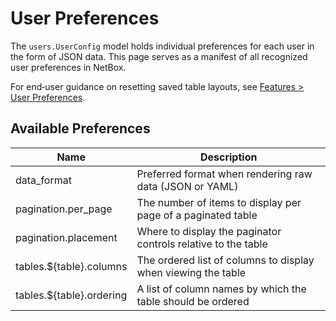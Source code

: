 # User Preferences

The `users.UserConfig` model holds individual preferences for each user in the form of JSON data. This page serves as a manifest of all recognized user preferences in NetBox.

For end‑user guidance on resetting saved table layouts, see [Features > User Preferences](../features/user-preferences.md#clearing-table-preferences).

## Available Preferences

| Name                     | Description                                                   |
|--------------------------|---------------------------------------------------------------|
| data_format              | Preferred format when rendering raw data (JSON or YAML)       |
| pagination.per_page      | The number of items to display per page of a paginated table  |
| pagination.placement     | Where to display the paginator controls relative to the table |
| tables.${table}.columns  | The ordered list of columns to display when viewing the table |
| tables.${table}.ordering | A list of column names by which the table should be ordered   |
